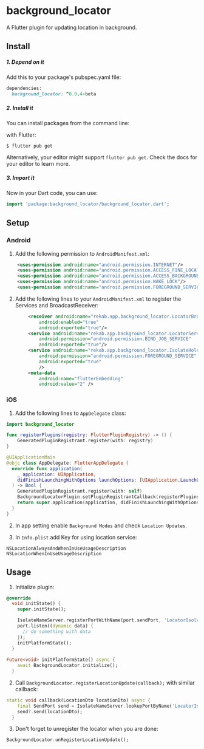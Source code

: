 # background_locator

A Flutter plugin for updating location in background.

## Install
##### 1. Depend on it
Add this to your package's pubspec.yaml file:
```ruby
dependencies:
  background_locator: ^0.0.4-beta
  ```

##### 2. Install it
You can install packages from the command line:

with Flutter:
```
$ flutter pub get
```

Alternatively, your editor might support `flutter pub get`. Check the docs for your editor to learn more.

##### 3. Import it
Now in your Dart code, you can use:
```dart
import 'package:background_locator/background_locator.dart';
```

## Setup

### Android

1) Add the following permission to `AndroidManifest.xml`:
```xml
    <uses-permission android:name="android.permission.INTERNET"/>
    <uses-permission android:name="android.permission.ACCESS_FINE_LOCATION"/>
    <uses-permission android:name="android.permission.ACCESS_BACKGROUND_LOCATION" />
    <uses-permission android:name="android.permission.WAKE_LOCK"/>
    <uses-permission android:name="android.permission.FOREGROUND_SERVICE"/>
```


2) Add the following lines to your `AndroidManifest.xml` to register the Services and BroadcastReceiver:
```xml
        <receiver android:name="rekab.app.background_locator.LocatorBroadcastReceiver"
            android:enabled="true"
            android:exported="true"/>
        <service android:name="rekab.app.background_locator.LocatorService"
            android:permission="android.permission.BIND_JOB_SERVICE"
            android:exported="true"/>
        <service android:name="rekab.app.background_locator.IsolateHolderService"
            android:permission="android.permission.FOREGROUND_SERVICE"
            android:exported="true"
            />
        <meta-data
            android:name="flutterEmbedding"
            android:value="2" />
```

### iOS

1) Add the following lines to `AppDelegate` class:
```swift
import background_locator

func registerPlugins(registry: FlutterPluginRegistry) -> () {
    GeneratedPluginRegistrant.register(with: registry)
}

@UIApplicationMain
@objc class AppDelegate: FlutterAppDelegate {
  override func application(
    _ application: UIApplication,
    didFinishLaunchingWithOptions launchOptions: [UIApplication.LaunchOptionsKey: Any]?
  ) -> Bool {
    GeneratedPluginRegistrant.register(with: self)
    BackgroundLocatorPlugin.setPluginRegistrantCallback(registerPlugins)
    return super.application(application, didFinishLaunchingWithOptions: launchOptions)
  }
}

```

2) In app setting enable `Background Modes` and check `Location Updates`.

3) In `Info.plist` add Key for using location service:

```
NSLocationAlwaysAndWhenInUseUsageDescription
NSLocationWhenInUseUsageDescription
```

## Usage
1) Initialize plugin:
```dart
@override
  void initState() {
    super.initState();

    IsolateNameServer.registerPortWithName(port.sendPort, 'LocatorIsolate');
    port.listen((dynamic data) {
      // do something with data
    });
    initPlatformState();
  }
  
Future<void> initPlatformState() async {
    await BackgroundLocator.initialize();
  }
```

2) Call `BackgroundLocator.registerLocationUpdate(callback);` with similar callback:
```dart
static void callback(LocationDto locationDto) async {
    final SendPort send = IsolateNameServer.lookupPortByName('LocatorIsolate');
    send?.send(locationDto);
  }
```

3) Don't forget to unregister the locator when you are done:
```dart
BackgroundLocator.unRegisterLocationUpdate();
```
